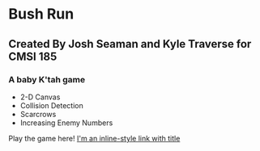 # Bush Run

## Created By Josh Seaman and Kyle Traverse for CMSI 185

### A baby K'tah game

  * 2-D Canvas
  * Collision Detection
  * Scarcrows
  * Increasing Enemy Numbers

Play the game here! [I'm an inline-style link with title](https://www.google.com "Google's Homepage")
